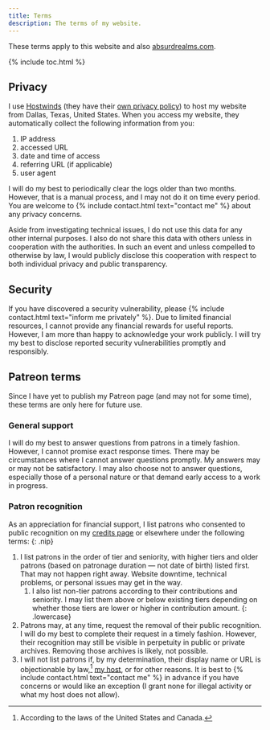 ```yaml
---
title: Terms
description: The terms of my website.
---
```


These terms apply to this website and also <a href="https://absurdrealms.com/" target="_blank">absurdrealms.com</a>.

{% include toc.html %}

## Privacy
I use <a href="https://www.hostwinds.com/" target="_blank">Hostwinds</a> (they have their <a href="https://www.hostwinds.com/legal/privacy" target="_blank">own privacy policy</a>) to host my website from Dallas, Texas, United States. When you access my website, they automatically collect the following information from you:

1. IP address
1. accessed URL
1. date and time of access
1. referring URL (if applicable)
1. user agent

I will do my best to periodically clear the logs older than two months. However, that is a manual process, and I may not do it on time every period. You are welcome to {% include contact.html text="contact me" %} about any privacy concerns.

Aside from investigating technical issues, I do not use this data for any other internal purposes. I also do not share this data with others unless in cooperation with the authorities. In such an event and unless compelled to otherwise by law, I would publicly disclose this cooperation with respect to both individual privacy and public transparency.

## Security
If you have discovered a security vulnerability, please {% include contact.html text="inform me privately" %}. Due to limited financial resources, I cannot provide any financial rewards for useful reports. However, I am more than happy to acknowledge your work publicly. I will try my best to disclose reported security vulnerabilities promptly and responsibly.

## Patreon terms
Since I have yet to publish my Patreon page (and may not for some time), these terms are only here for future use.

### General support
I will do my best to answer questions from patrons in a timely fashion. However, I cannot promise exact response times. There may be circumstances where I cannot answer questions promptly. My answers may or may not be satisfactory. I may also choose not to answer questions, especially those of a personal nature or that demand early access to a work in progress.

### Patron recognition
As an appreciation for financial support, I list patrons who consented to public recognition on my [credits page](/credits/) or elsewhere under the following terms:
{: .nip}

1. I list patrons in the order of tier and seniority, with higher tiers and older patrons (based on patronage duration — not date of birth) listed first. That may not happen right away. Website downtime, technical problems, or personal issues may get in the way.
    1. I also list non-tier patrons according to their contributions and seniority. I may list them above or below existing tiers depending on whether those tiers are lower or higher in contribution amount.
    {: .lowercase}
1. Patrons may, at any time, request the removal of their public recognition. I will do my best to complete their request in a timely fashion. However, their recognition may still be visible in perpetuity in public or private archives. Removing those archives is likely, not possible.
1. I will not list patrons if, by my determination, their display name or URL is objectionable by law,[^1] <a href="https://www.hostwinds.com/legal/terms" target="_blank">my host</a>, or for other reasons. It is best to {% include contact.html text="contact me" %} in advance if you have concerns or would like an exception (I grant none for illegal activity or what my host does not allow).

[^1]: According to the laws of the United States and Canada.
